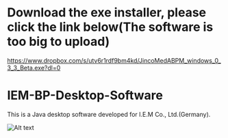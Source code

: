 # Download the exe installer, please click the link below(The software is too big to upload)
https://www.dropbox.com/s/utv6r1rdf9bm4kd/JincoMedABPM_windows_0_3_3_Beta.exe?dl=0

# IEM-BP-Desktop-Software
This is a Java desktop software developed for I.E.M Co., Ltd.(Germany). 


![Alt text](https://github.com/jinco-tech-team/IEM-BP-Desktop-Software/raw/master/examples/newcase.png)
